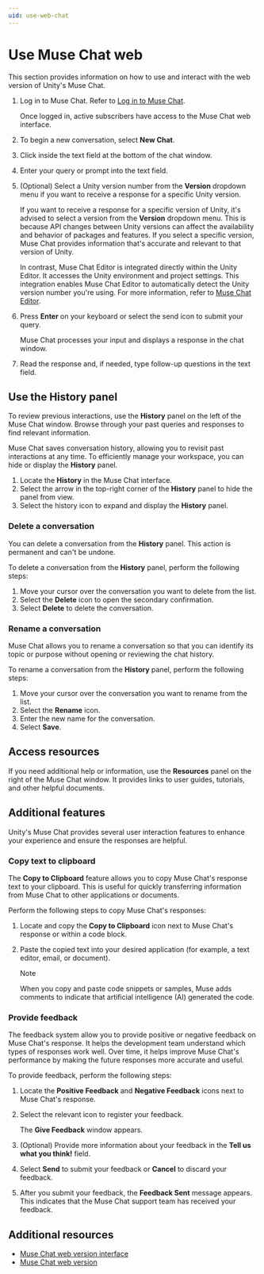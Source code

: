 ```yaml
---
uid: use-web-chat
---
```


# Use Muse Chat web

This section provides information on how to use and interact with the web version of Unity's Muse Chat.

1. Log in to Muse Chat. Refer to [Log in to Muse Chat](web-chat.md#log-in-to-muse-chat).

   Once logged in, active subscribers have access to the Muse Chat web interface.
3. To begin a new conversation, select **New Chat**.
4. Click inside the text field at the bottom of the chat window.
5. Enter your query or prompt into the text field.
6. (Optional) Select a Unity version number from the **Version** dropdown menu if you want to receive a response for a specific Unity version.

   If you want to receive a response for a specific version of Unity, it's advised to select a version from the **Version** dropdown menu. This is because API changes between Unity versions can affect the availability and behavior of packages and features. If you select a specific version, Muse Chat provides information that's accurate and relevant to that version of Unity.

   In contrast, Muse Chat Editor is integrated directly within the Unity Editor. It accesses the Unity environment and project settings. This integration enables Muse Chat Editor to automatically detect the Unity version number you're using. For more information, refer to [Muse Chat Editor](editor-chat.md).

7. Press **Enter** on your keyboard or select the send icon to submit your query.

   Muse Chat processes your input and displays a response in the chat window.
8. Read the response and, if needed, type follow-up questions in the text field.

## Use the History panel

To review previous interactions, use the **History** panel on the left of the Muse Chat window. Browse through your past queries and responses to find relevant information.

Muse Chat saves conversation history, allowing you to revisit past interactions at any time. To efficiently manage your workspace, you can hide or display the **History** panel.

1. Locate the **History** in the Muse Chat interface.
2. Select the arrow in the top-right corner of the **History** panel to hide the panel from view.
3. Select the history icon to expand and display the **History** panel.

### Delete a conversation

You can delete a conversation from the **History** panel. This action is permanent and can't be undone.

To delete a conversation from the **History** panel, perform the following steps:

1. Move your cursor over the conversation you want to delete from the list.
2. Select the **Delete** icon to open the secondary confirmation.
3. Select **Delete** to delete the conversation.

### Rename a conversation

Muse Chat allows you to rename a conversation so that you can identify its topic or purpose without opening or reviewing the chat history.

To rename a conversation from the **History** panel, perform the following steps:

1. Move your cursor over the conversation you want to rename from the list.
2. Select the **Rename** icon.
3. Enter the new name for the conversation.
4. Select **Save**.

## Access resources

If you need additional help or information, use the **Resources** panel on the right of the Muse Chat window. It provides links to user guides, tutorials, and other helpful documents.

## Additional features

Unity's Muse Chat provides several user interaction features to enhance your experience and ensure the responses are helpful.

### Copy text to clipboard

The **Copy to Clipboard** feature allows you to copy Muse Chat's response text to your clipboard. This is useful for quickly transferring information from Muse Chat to other applications or documents.

Perform the following steps to copy Muse Chat's responses:
1. Locate and copy the **Copy to Clipboard** icon next to Muse Chat's response or within a code block.
2. Paste the copied text into your desired application (for example, a text editor, email, or document).

   > [!NOTE]
   > When you copy and paste code snippets or samples, Muse adds comments to indicate that artificial intelligence (AI) generated the code.

### Provide feedback

The feedback system allow you to provide positive or negative feedback on Muse Chat's response. It helps the development team understand which types of responses work well. Over time, it helps improve Muse Chat's performance by making the future responses more accurate and useful.

To provide feedback, perform the following steps:

1. Locate the **Positive Feedback** and **Negative Feedback** icons next to Muse Chat's response.
2. Select the relevant icon to register your feedback.

   The **Give Feedback** window appears.
3. (Optional) Provide more information about your feedback in the **Tell us what you think!** field.
4. Select **Send** to submit your feedback or **Cancel** to discard your feedback.
5. After you submit your feedback, the **Feedback Sent** message appears. This indicates that the Muse Chat support team has received your feedback.

## Additional resources

* [Muse Chat web version interface](web-chat-interface.md)
* [Muse Chat web version](web-chat.md)
